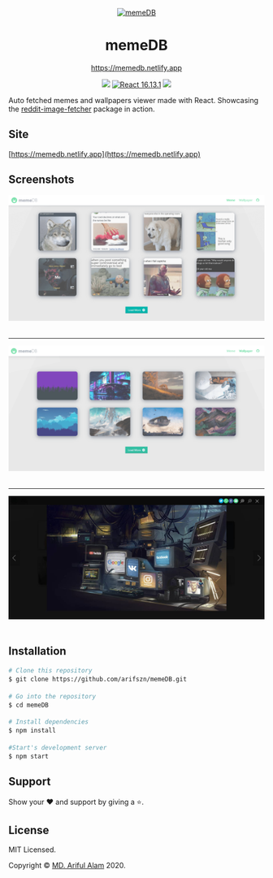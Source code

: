 <p align="center">
    <a href="https://memedb.netlify.app" target="_blank"><img src="https://memedb.netlify.app/logo.png" alt="memeDB" title="memeDB" width="80"></a>
</p>
<h1 align="center">memeDB</h1>
<p align="center"><a href="https://memedb.netlify.app">https://memedb.netlify.app</a></p>

<p align="center">
    <a href="https://memedb.netlify.app"><img src="https://api.netlify.com/api/v1/badges/a8cf3721-eff0-429c-a4b1-54927c475531/deploy-status"/></a>
    <a href="https://reactjs.org/"><img src="https://img.shields.io/badge/React-16.13.1-blue" alt="React 16.13.1"></a>
    <a href="https://github.com/arifszn/memeDB/blob/main/LICENSE"><img src="https://img.shields.io/github/license/arifszn/memeDB"/></a>
</p>

Auto fetched memes and wallpapers viewer made with React. Showcasing the [reddit-image-fetcher](https://github.com/arifszn/reddit-image-fetcher/) package in action.

## Site

[https://memedb.netlify.app](https://memedb.netlify.app)

## Screenshots ##
![alt text](https://raw.githubusercontent.com/arifszn/memeDB/main/public/assets/images/preview.png)
<br />
<br />

***

![alt text](https://raw.githubusercontent.com/arifszn/memeDB/main/public/assets/images/preview2.png)
<br />
<br />

***

![alt text](https://raw.githubusercontent.com/arifszn/memeDB/main/public/assets/images/preview3.png)
<br />
<br />

## Installation

```bash
# Clone this repository
$ git clone https://github.com/arifszn/memeDB.git

# Go into the repository
$ cd memeDB

# Install dependencies
$ npm install

#Start's development server
$ npm start
```

## Support

Show your ❤️ and support by giving a ⭐.

## License

<p>MIT Licensed.</p>
<p>Copyright © <a href="https://arifszn.github.io">MD. Ariful Alam</a> 2020.</p>
